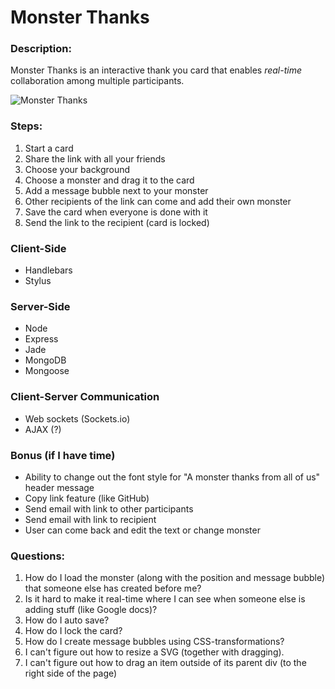 # Monster Thanks

### Description:
Monster Thanks is an interactive thank you card that enables _real-time_ collaboration among multiple participants.

![Monster Thanks](https://dl.dropboxusercontent.com/u/125982/monster-thanks-screenshot.png)
### Steps:
1. Start a card
2. Share the link with all your friends
3. Choose your background
4. Choose a monster and drag it to the card
5. Add a message bubble next to your monster
6. Other recipients of the link can come and add their own monster
7. Save the card when everyone is done with it
8. Send the link to the recipient (card is locked)

### Client-Side
* Handlebars
* Stylus

### Server-Side
* Node
* Express
* Jade
* MongoDB
* Mongoose

### Client-Server Communication
* Web sockets (Sockets.io)
* AJAX (?)

### Bonus (if I have time)
* Ability to change out the font style for "A monster thanks from all of us" header message
* Copy link feature (like GitHub)
* Send email with link to other participants
* Send email with link to recipient
* User can come back and edit the text or change monster

### Questions:
1. How do I load the monster (along with the position and message bubble) that someone else has created before me?
2. Is it hard to make it real-time where I can see when someone else is adding stuff (like Google docs)?
3. How do I auto save?
4. How do I lock the card?
5. How do I create message bubbles using CSS-transformations?
6. I can't figure out how to resize a SVG (together with dragging).
7. I can't figure out how to drag an item outside of its parent div (to the right side of the page)